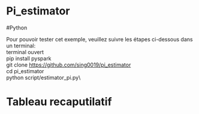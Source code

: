 # Pi_estimator
#Python

Pour pouvoir tester cet exemple, veuillez suivre les étapes ci-dessous dans un terminal:\
terminal ouvert\
pip install pyspark\
git clone https://github.com/sing0019/pi_estimator \
cd pi_estimator\
python script/estimator_pi.py\

# Tableau recaputilatif 

